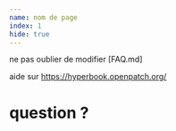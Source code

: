```yaml
---
name: nom de page
index: 1
hide: true
---
```


ne pas oublier de modifier [FAQ.md]

aide sur https://hyperbook.openpatch.org/

# question ?